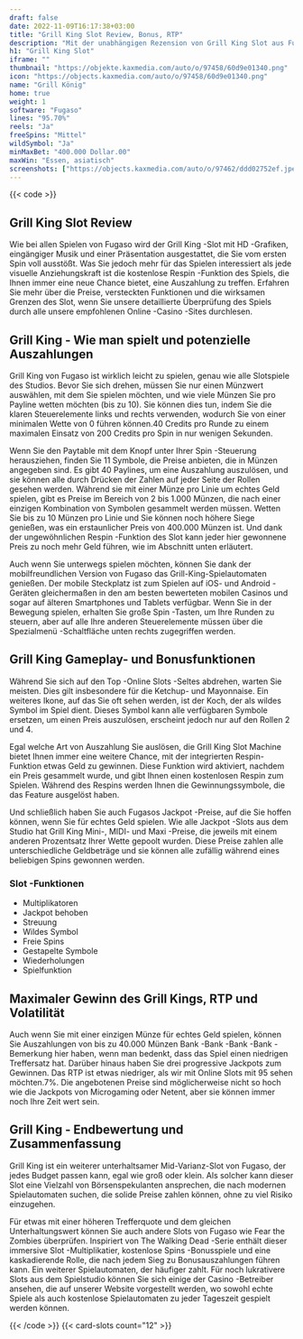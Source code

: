 ```yaml
---
draft: false
date: 2022-11-09T16:17:38+03:00
title: "Grill King Slot Review, Bonus, RTP"
description: "Mit der unabhängigen Rezension von Grill King Slot aus Fugaso können Sie kostenlos oder echtes Geld spielen und Casino -Boni hier erhalten!"
h1: "Grill King Slot"
iframe: ""
thumbnail: "https://objekte.kaxmedia.com/auto/o/97458/60d9e01340.png"
icon: "https://objects.kaxmedia.com/auto/o/97458/60d9e01340.png"
name: "Grill König"
home: true
weight: 1
software: "Fugaso"
lines: "95.70%"
reels: "Ja"
freeSpins: "Mittel"
wildSymbol: "Ja"
minMaxBet: "400.000 Dollar.00"
maxWin: "Essen, asiatisch"
screenshots: ["https://objects.kaxmedia.com/auto/o/97462/ddd02752ef.jpeg"]
---
```


{{< code >}}<h2>Grill King Slot Review</h2><p>Wie bei allen Spielen von Fugaso wird der Grill King -Slot mit HD -Grafiken, eingängiger Musik und einer Präsentation ausgestattet, die Sie vom ersten Spin voll ausstößt.  Was Sie jedoch mehr für das Spielen interessiert als jede visuelle Anziehungskraft ist die kostenlose Respin -Funktion des Spiels, die Ihnen immer eine neue Chance bietet, eine Auszahlung zu treffen. Erfahren Sie mehr über die Preise, versteckten Funktionen und die wirksamen Grenzen des Slot, wenn Sie unsere detaillierte Überprüfung des Spiels durch alle unsere empfohlenen Online -Casino -Sites durchlesen.</p><h2>Grill King - Wie man spielt und potenzielle Auszahlungen</h2><p>Grill King von Fugaso ist wirklich leicht zu spielen, genau wie alle Slotspiele des Studios. Bevor Sie sich drehen, müssen Sie nur einen Münzwert auswählen, mit dem Sie spielen möchten, und wie viele Münzen Sie pro Payline wetten möchten (bis zu 10). Sie können dies tun, indem Sie die klaren Steuerelemente links und rechts verwenden, wodurch Sie von einer minimalen Wette von 0 führen können.40 Credits pro Runde zu einem maximalen Einsatz von 200 Credits pro Spin in nur wenigen Sekunden.</p><p>Wenn Sie den Paytable mit dem Knopf unter Ihrer Spin -Steuerung herausziehen, finden Sie 11 Symbole, die Preise anbieten, die in Münzen angegeben sind. Es gibt 40 Paylines, um eine Auszahlung auszulösen, und sie können alle durch Drücken der Zahlen auf jeder Seite der Rollen gesehen werden.  Während sie mit einer Münze pro Linie um echtes Geld spielen, gibt es Preise im Bereich von 2 bis 1.000 Münzen, die nach einer einzigen Kombination von Symbolen gesammelt werden müssen. Wetten Sie bis zu 10 Münzen pro Linie und Sie können noch höhere Siege genießen, was ein erstaunlicher Preis von 400.000 Münzen ist. Und dank der ungewöhnlichen Respin -Funktion des Slot kann jeder hier gewonnene Preis zu noch mehr Geld führen, wie im Abschnitt unten erläutert.</p><p>Auch wenn Sie unterwegs spielen möchten, können Sie dank der mobilfreundlichen Version von Fugaso das Grill-King-Spielautomaten genießen. Der mobile Steckplatz ist zum Spielen auf iOS- und Android -Geräten gleichermaßen in den am besten bewerteten mobilen Casinos und sogar auf älteren Smartphones und Tablets verfügbar. Wenn Sie in der Bewegung spielen, erhalten Sie große Spin -Tasten, um Ihre Runden zu steuern, aber auf alle Ihre anderen Steuerelemente müssen über die Spezialmenü -Schaltfläche unten rechts zugegriffen werden.</p><h2>Grill King Gameplay- und Bonusfunktionen</h2><p>Während Sie sich auf den Top -Online Slots -Seltes abdrehen, warten Sie meisten. Dies gilt insbesondere für die Ketchup- und Mayonnaise. Ein weiteres Ikone, auf das Sie oft sehen werden, ist der Koch, der als wildes Symbol im Spiel dient. Dieses Symbol kann alle verfügbaren Symbole ersetzen, um einen Preis auszulösen, erscheint jedoch nur auf den Rollen 2 und 4.</p><p>Egal welche Art von Auszahlung Sie auslösen, die Grill King Slot Machine bietet Ihnen immer eine weitere Chance, mit der integrierten Respin-Funktion etwas Geld zu gewinnen. Diese Funktion wird aktiviert, nachdem ein Preis gesammelt wurde, und gibt Ihnen einen kostenlosen Respin zum Spielen. Während des Respins werden Ihnen die Gewinnungssymbole, die das Feature ausgelöst haben.</p><p>Und schließlich haben Sie auch Fugasos Jackpot -Preise, auf die Sie hoffen können, wenn Sie für echtes Geld spielen. Wie alle Jackpot -Slots aus dem Studio hat Grill King Mini-, MIDI- und Maxi -Preise, die jeweils mit einem anderen Prozentsatz Ihrer Wette gepoolt wurden. Diese Preise zahlen alle unterschiedliche Geldbeträge und sie können alle zufällig während eines beliebigen Spins gewonnen werden.</p><h3>
Slot -Funktionen</h3><ul>
<li></span>
Multiplikatoren</li>
<li></span>
Jackpot behoben</li>
<li></span>
Streuung</li>
<li></span>
Wildes Symbol</li>
<li></span>
Freie Spins</li>
<li></span>
Gestapelte Symbole</li>
<li></span>
Wiederholungen</li>
<li></span>
Spielfunktion</li></ul><h2>Maximaler Gewinn des Grill Kings, RTP und Volatilität</h2><p>Auch wenn Sie mit einer einzigen Münze für echtes Geld spielen, können Sie Auszahlungen von bis zu 40.000 Münzen Bank -Bank -Bank -Bank -Bemerkung hier haben, wenn man bedenkt, dass das Spiel einen niedrigen Treffersatz hat. Darüber hinaus haben Sie drei progressive Jackpots zum Gewinnen. Das RTP ist etwas niedriger, als wir mit Online Slots mit 95 sehen möchten.7%. Die angebotenen Preise sind möglicherweise nicht so hoch wie die Jackpots von Microgaming oder Netent, aber sie können immer noch Ihre Zeit wert sein.</p><h2>Grill King - Endbewertung und Zusammenfassung</h2><p>Grill King ist ein weiterer unterhaltsamer Mid-Varianz-Slot von Fugaso, der jedes Budget passen kann, egal wie groß oder klein. Als solcher kann dieser Slot eine Vielzahl von Börsenspekulanten ansprechen, die nach modernen Spielautomaten suchen, die solide Preise zahlen können, ohne zu viel Risiko einzugehen.</p><p>Für etwas mit einer höheren Trefferquote und dem gleichen Unterhaltungswert können Sie auch andere Slots von Fugaso wie Fear the Zombies überprüfen. Inspiriert von The Walking Dead -Serie enthält dieser immersive Slot -Multiplikatier, kostenlose Spins -Bonusspiele und eine kaskadierende Rolle, die nach jedem Sieg zu Bonusauszahlungen führen kann. Ein weiterer Spielautomaten, der häufiger zahlt. Für noch lukrativere Slots aus dem Spielstudio können Sie sich einige der Casino -Betreiber ansehen, die auf unserer Website vorgestellt werden, wo sowohl echte Spiele als auch kostenlose Spielautomaten zu jeder Tageszeit gespielt werden können.</p>{{< /code >}}
 {{< card-slots count="12" >}}